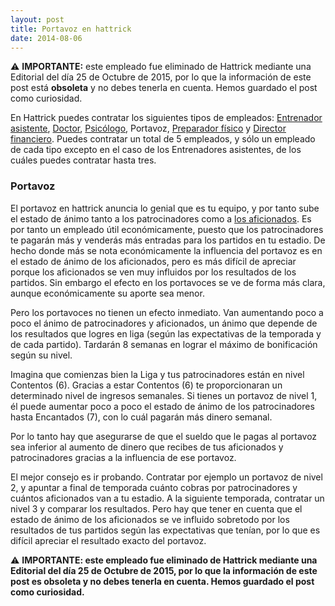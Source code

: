 ```yaml
---
layout: post
title: Portavoz en hattrick
date: 2014-08-06
---
```


:warning: **IMPORTANTE:** este empleado fue eliminado de Hattrick mediante una Editorial del día 25 de Octubre de 2015, por lo que la información de este post está **obsoleta** y no debes tenerla en cuenta. Hemos guardado el post como curiosidad.

En Hattrick puedes contratar los siguientes tipos de empleados: [Entrenador asistente](http://www.guiaocerin.com/es/el-entrenador-asistente/), [Doctor](http://www.guiaocerin.com/es/doctor-en-hattrick/), [Psicólogo](http://www.guiaocerin.com/es/psicologo-en-hattrick/), Portavoz, [Preparador físico](http://www.guiaocerin.com/es/preparador-fisico-entrenador-de-forma-en-hattrick/) y [Director financiero](http://www.guiaocerin.com/es/director-financiero-en-hattrick/). Puedes contratar un total de 5 empleados, y sólo un empleado de cada tipo excepto en el caso de los Entrenadores asistentes, de los cuáles puedes contratar hasta tres.

### Portavoz

El portavoz en hattrick anuncia lo genial que es tu equipo, y por tanto sube el estado de ánimo tanto a los patrocinadores como a [los aficionados](http://www.guiaocerin.com/es/aficionados-en-hattrick/). Es por tanto un empleado útil económicamente, puesto que los patrocinadores te pagarán más y venderás más entradas para los partidos en tu estadio. De hecho donde más se nota económicamente la influencia del portavoz es en el estado de ánimo de los aficionados, pero es más difícil de apreciar porque los aficionados se ven muy influidos por los resultados de los partidos. Sin embargo el efecto en los portavoces se ve de forma más clara, aunque económicamente su aporte sea menor.

Pero los portavoces no tienen un efecto inmediato. Van aumentando poco a poco el ánimo de patrocinadores y aficionados, un ánimo que depende de los resultados que logres en liga (según las expectativas de la temporada y de cada partido). Tardarán 8 semanas en lograr el máximo de bonificación según su nivel.

Imagina que comienzas bien la Liga y tus patrocinadores están en nivel Contentos (6). Gracias a estar Contentos (6) te proporcionaran un determinado nivel de ingresos semanales. Si tienes un portavoz de nivel 1, él puede aumentar poco a poco el estado de ánimo de los patrocinadores hasta Encantados (7), con lo cuál pagarán más dinero semanal.


Por lo tanto hay que asegurarse de que el sueldo que le pagas al portavoz sea inferior al aumento de dinero que recibes de tus aficionados y patrocinadores gracias a la influencia de ese portavoz.

El mejor consejo es ir probando. Contratar por ejemplo un portavoz de nivel 2, y apuntar a final de temporada cuánto cobras por patrocinadores y cuántos aficionados van a tu estadio. A la siguiente temporada, contratar un nivel 3 y comparar los resultados. Pero hay que tener en cuenta que el estado de ánimo de los aficionados se ve influido sobretodo por los resultados de tus partidos según las expectativas que tenían, por lo que es difícil apreciar el resultado exacto del portavoz.

:warning: **IMPORTANTE: este empleado fue eliminado de Hattrick mediante una Editorial del día 25 de Octubre de 2015, por lo que la información de este post es obsoleta y no debes tenerla en cuenta. Hemos guardado el post como curiosidad.**
